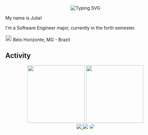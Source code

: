 <div align="center">

<img src="https://readme-typing-svg.demolab.com?font=Fira+Code&size=27&duration=2300&pause=1000&color=801062&center=true&vCenter=true&width=435&height=40&lines=Hello!;Welcome+to+my+profile+%3A)" alt="Typing SVG" />

</div>

My name is Julia!

I'm a Software Engineer major, currently in the forth semester.

<img src="https://i.imgur.com/iaD74Rp.png" width="20" height="20" > Belo Horizonte, MG - Brazil

## Activity
<div align="center">

<img height="180em" src="https://github-readme-stats.vercel.app/api?username=ju-rsende&show_icons=true&theme=synthwave"/>
<img height="180em" src="http://github-profile-summary-cards.vercel.app/api/cards/profile-details?username=ju-rsende&theme=synthwave"/>
</div>


<div align="center"> 
<a href="https://instagram.com/juliarsende" target="_blank"><img src="https://img.shields.io/badge/-Instagram-%23E4405F?style=for-the-badge&logo=instagram&logoColor=white"</a>
<a href = "juliarsende@hotmail.com"> <img src="https://img.shields.io/badge/-Gmail-%23333?style=for-the-badge&logo=gmail&logoColor=white" target="_blank"></a>
<a href="www.linkedin.com/in/julia-gabriela-de-resende-b3418a232" target="_blank"><img src="https://img.shields.io/badge/-LinkedIn-%230077B5?style=for-the-badge&logo=linkedin&logoColor=white" style="border-radius: 30px" target="_blank"></a> 
 </div>
